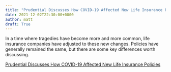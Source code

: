 ```yaml
---
title: "Prudential Discusses How COVID-19 Affected New Life Insurance Policies"
date: 2021-12-02T22:30:00+0000
author: matt
draft: True
---
```

In a time where tragedies have become more and more common, life insurance companies have adjusted to these new changes. Policies have generally remained the same, but there are some key differences worth discussing.
 

[ Prudential Discusses How COVID-19 Affected New Life Insurance Policies ]( https://insurancenewsnet.com/oarticle/prudential-financial-have-new-life-insurance-policies-been-affected-by-covid-19 )
